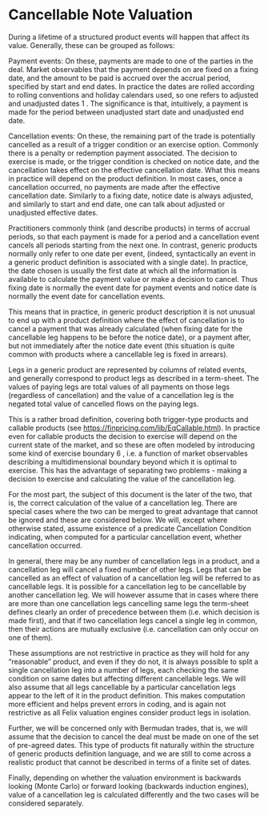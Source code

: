 # Cancellable Note Valuation

During a lifetime of a structured product events will happen that affect its value. Generally, these can be grouped as follows:

Payment events: On these, payments are made to one of the parties in the deal. Market observables that the payment depends on are fixed on a fixing date, and the amount to be paid is accrued over the accrual period, specified by start and end dates. In practice the dates are rolled according to rolling conventions and holiday calendars used, so one refers to adjusted and unadjusted dates 1 . The significance is that, intuitively, a payment is made for the period between unadjusted start date and unadjusted end date.

Cancellation events: On these, the remaining part of the trade is potentially cancelled as a result of a trigger condition or an exercise option. Commonly there is a penalty or redemption payment associated. The decision to exercise is made, or the trigger condition is checked on notice date, and the cancellation takes effect on the effective cancellation date. What this means in practice will depend on the product definition. In most cases, once a cancellation occurred, no payments are made after the effective cancellation date. Similarly to a fixing date, notice date is always adjusted, and similarly to start and end date, one can talk about adjusted or unadjusted effective dates.

Practitioners commonly think (and describe products) in terms of accrual periods, so that each payment is made for a period and a cancellation event cancels all periods starting from the next one. In contrast, generic products normally only refer to one date per event, (indeed, syntactically an event in a generic product definition is associated with a single date). In practice, the date chosen is usually the first date at which all the information is available to calculate the payment value or make a decision to cancel. Thus fixing date is normally the event date for payment events and notice date is normally the event date for cancellation events.


This means that in practice, in generic product description it is not unusual to end up with a product definition where the effect of cancellation is to cancel a payment that was already calculated (when fixing date for the cancellable leg happens to be before the notice date), or a payment after, but not immediately after the notice date event (this situation is quite common with products where a cancellable leg is fixed in arrears).

Legs in a generic product are represented by columns of related events, and generally correspond to product legs as described in a term-sheet. The values of paying legs are total values of all payments on those legs (regardless of cancellation) and the value of a cancellation leg is the negated total value of cancelled flows on the paying legs.

This is a rather broad definition, covering both trigger-type products and callable products (see https://finpricing.com/lib/EqCallable.html). In practice even for callable products the decision to exercise will depend on the current state of the market, and so these are often modeled by introducing some kind of exercise boundary 6 , i.e. a function of market observables describing a multidimensional boundary beyond which it is optimal to exercise. This has the advantage of separating two problems - making a decision to exercise and calculating the value of the cancellation leg. 

For the most part, the subject of this document is the later of the two, that is, the correct calculation of the value of a cancellation leg. There are special cases where the two can be merged to great advantage that cannot be ignored and these are considered below. We will, except where otherwise stated, assume existence of a predicate Cancellation Condition indicating, when computed for a particular cancellation event, whether cancellation occurred.

In general, there may be any number of cancellation legs in a product, and a cancellation leg will cancel a fixed number of other legs. Legs that can be cancelled as an effect of valuation of a cancellation leg will be referred to as cancellable legs. It is possible for a cancellation leg to be cancellable by another cancellation leg. We will however assume that in cases where there are more than one cancellation legs cancelling same legs the term-sheet defines clearly an order of precedence between them (i.e. which decision is made first), and that if two cancellation legs cancel a single leg in common, then their actions are mutually exclusive (i.e. cancellation can only occur on one of them).

These assumptions are not restrictive in practice as they will hold for any “reasonable” product, and even if they do not, it is always possible to split a single cancellation leg into a number of legs, each checking the same condition on same dates but affecting different cancellable legs. We will also assume that all legs cancellable by a particular cancellation legs appear to the left of it in the product definition. This makes computation more efficient and helps prevent errors in coding, and is again not restrictive as all Felix valuation engines consider product legs in isolation.

Further, we will be concerned only with Bermudan trades, that is, we will assume that the decision to cancel the deal must be made on one of the set of pre-agreed dates. This type of products fit naturally within the structure of generic products definition language, and we are still to come across a realistic product that cannot be described in terms of a finite set of dates.

Finally, depending on whether the valuation environment is backwards looking (Monte Carlo) or forward looking (backwards induction engines), value of a cancellation leg is calculated differently and the two cases will be considered separately.


